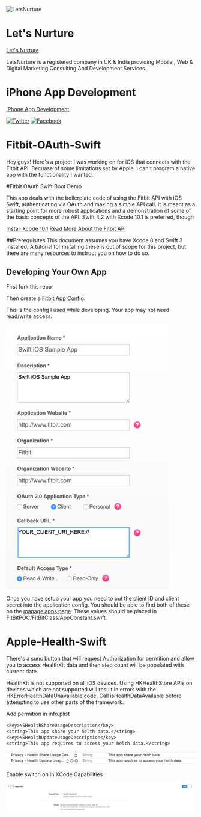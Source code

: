 ![LetsNurture](https://www.letsnurture.com/wp-content/themes/letsnutrure/img/ln-logo.svg)

# Let's Nurture
[Let's Nurture](https://www.letsnurture.com)

LetsNurture is a registered company in UK & India providing Mobile , Web & Digital Marketing Consulting And Development Services. 
# iPhone App Development
[iPhone App Development](https://www.letsnurture.com/services/iphone-app-development.html)

[![Twitter](https://img.shields.io/badge/twitter-@LetsNurture-blue.svg?style=flat)](http://twitter.com/LetsNurture)
[![Facebook](https://img.shields.io/badge/facebook-LetsNurture-blue.svg?style=flat)](https://www.facebook.com/LetsNurture)

# Fitbit-OAuth-Swift
Hey guys! Here's a project I was working on for iOS that connects with the Fitbit API. Becuase of some limitations set by Apple, I can't program a native app with the functionality I wanted. 

#Fitbit OAuth Swift Boot Demo

This app deals with the boilerplate code of using the Fitbit API with iOS Swift, authenticating via OAuth and making a simple API call. It is meant as a starting point for more robust applications and a demonstration of some of the basic concepts of the API. Swift 4.2 with Xcode 10.1 is preferred, though 

[Install Xcode 10.1](https://developer.apple.com/download/more/)
[Read More About the Fitbit API](https://dev.fitbit.com/docs/)

##Prerequisites
This document assumes you have Xcode 8 and Swift 3 installed. A tutorial for installing these is out of scope for this project, but there are many resources to instruct you on how to do so.

## Developing Your Own App

First fork this repo

Then create a [Fitbit App Config](https://dev.fitbit.com/apps/new). 

This is the config I used while developing. Your app may not need read/write access.

![This is the config I used](screenshots/fitbit_oauth_settings.png)

Once you have setup your app you need to put the client ID and client secret into the application config. You should be able to find both of these on the [manage apps page](https://dev.fitbit.com/apps). These values should be placed in FitBitPOC/FitBitClass/AppConstant.swift.


# Apple-Health-Swift
There's a sunc button that will request Authorization for permition and allow you to access HealthKit data and then step count will be populated with current date.

HealthKit is not supported on all iOS devices.  Using HKHealthStore APIs on devices which are not
supported will result in errors with the HKErrorHealthDataUnavailable code.  Call isHealthDataAvailable
before attempting to use other parts of the framework.

Add permition in info.plist


```
<key>NSHealthShareUsageDescription</key>
<string>This app share your helth data.</string>
<key>NSHealthUpdateUsageDescription</key>
<string>This app requires to access your helth data.</string>
```
![Add permition in info.plist](screenshots/info.png)

Enable switch on in XCode Capabilities

![Enable switch](screenshots/heath.png)



